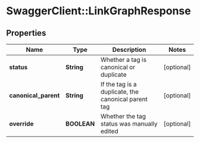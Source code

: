 # SwaggerClient::LinkGraphResponse

## Properties
Name | Type | Description | Notes
------------ | ------------- | ------------- | -------------
**status** | **String** | Whether a tag is canonical or duplicate | [optional] 
**canonical_parent** | **String** | If the tag is a duplicate, the canonical parent tag | [optional] 
**override** | **BOOLEAN** | Whether the tag status was manually edited | [optional] 



